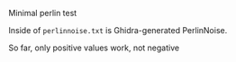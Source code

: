 Minimal perlin test

Inside of `perlinnoise.txt` is Ghidra-generated PerlinNoise.

So far, only positive values work, not negative